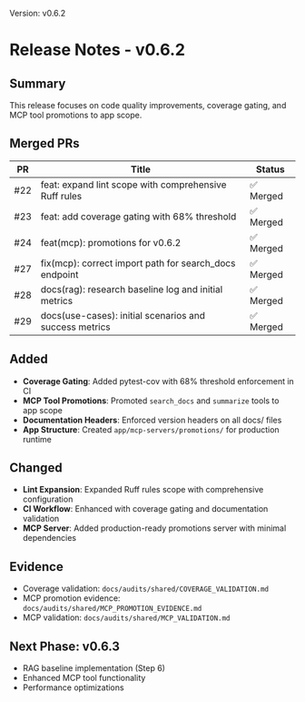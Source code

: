 Version: v0.6.2

# Release Notes - v0.6.2

## Summary

This release focuses on code quality improvements, coverage gating, and MCP tool promotions to app scope.

## Merged PRs

| PR | Title | Status |
|----|-------|--------|
| #22 | feat: expand lint scope with comprehensive Ruff rules | ✅ Merged |
| #23 | feat: add coverage gating with 68% threshold | ✅ Merged |
| #24 | feat(mcp): promotions for v0.6.2 | ✅ Merged |
| #27 | fix(mcp): correct import path for search_docs endpoint | ✅ Merged |
| #28 | docs(rag): research baseline log and initial metrics | ✅ Merged |
| #29 | docs(use-cases): initial scenarios and success metrics | ✅ Merged |

## Added

- **Coverage Gating**: Added pytest-cov with 68% threshold enforcement in CI
- **MCP Tool Promotions**: Promoted `search_docs` and `summarize` tools to app scope
- **Documentation Headers**: Enforced version headers on all docs/ files
- **App Structure**: Created `app/mcp-servers/promotions/` for production runtime

## Changed

- **Lint Expansion**: Expanded Ruff rules scope with comprehensive configuration
- **CI Workflow**: Enhanced with coverage gating and documentation validation
- **MCP Server**: Added production-ready promotions server with minimal dependencies

## Evidence

- Coverage validation: `docs/audits/shared/COVERAGE_VALIDATION.md`
- MCP promotion evidence: `docs/audits/shared/MCP_PROMOTION_EVIDENCE.md`
- MCP validation: `docs/audits/shared/MCP_VALIDATION.md`

## Next Phase: v0.6.3

- RAG baseline implementation (Step 6)
- Enhanced MCP tool functionality
- Performance optimizations
